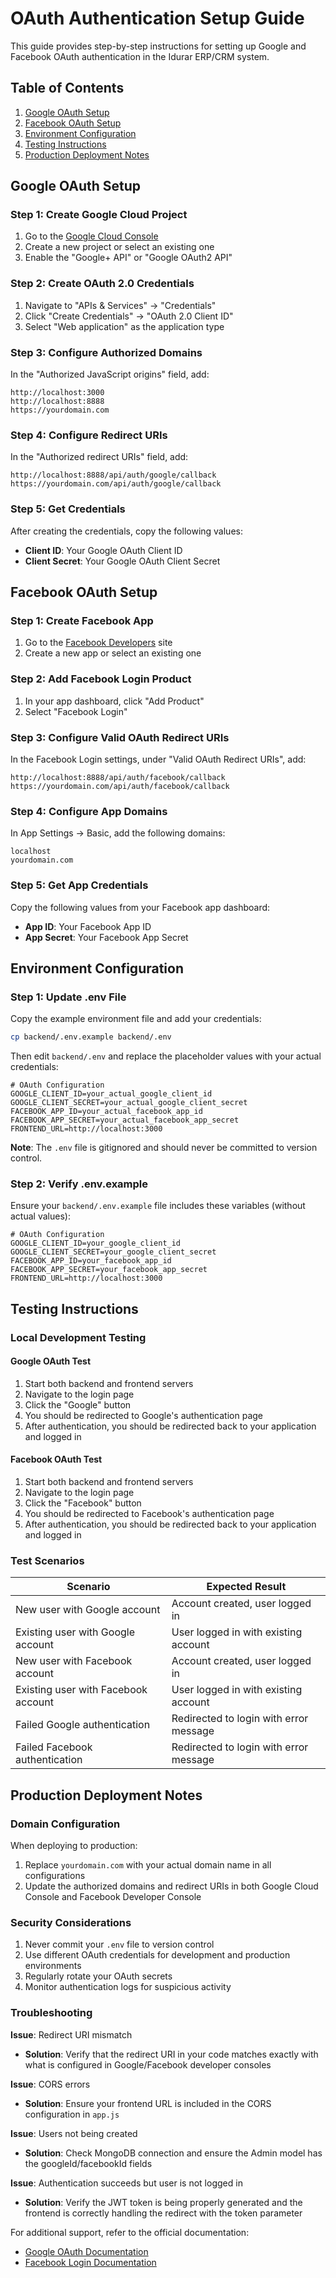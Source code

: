 # OAuth Authentication Setup Guide

This guide provides step-by-step instructions for setting up Google and Facebook OAuth authentication in the Idurar ERP/CRM system.

## Table of Contents
1. [Google OAuth Setup](#google-oauth-setup)
2. [Facebook OAuth Setup](#facebook-oauth-setup)
3. [Environment Configuration](#environment-configuration)
4. [Testing Instructions](#testing-instructions)
5. [Production Deployment Notes](#production-deployment-notes)

## Google OAuth Setup

### Step 1: Create Google Cloud Project
1. Go to the [Google Cloud Console](https://console.cloud.google.com/)
2. Create a new project or select an existing one
3. Enable the "Google+ API" or "Google OAuth2 API"

### Step 2: Create OAuth 2.0 Credentials
1. Navigate to "APIs & Services" → "Credentials"
2. Click "Create Credentials" → "OAuth 2.0 Client ID"
3. Select "Web application" as the application type

### Step 3: Configure Authorized Domains
In the "Authorized JavaScript origins" field, add:
```
http://localhost:3000
http://localhost:8888
https://yourdomain.com
```

### Step 4: Configure Redirect URIs
In the "Authorized redirect URIs" field, add:
```
http://localhost:8888/api/auth/google/callback
https://yourdomain.com/api/auth/google/callback
```

### Step 5: Get Credentials
After creating the credentials, copy the following values:
- **Client ID**: Your Google OAuth Client ID
- **Client Secret**: Your Google OAuth Client Secret

## Facebook OAuth Setup

### Step 1: Create Facebook App
1. Go to the [Facebook Developers](https://developers.facebook.com/) site
2. Create a new app or select an existing one

### Step 2: Add Facebook Login Product
1. In your app dashboard, click "Add Product"
2. Select "Facebook Login"

### Step 3: Configure Valid OAuth Redirect URIs
In the Facebook Login settings, under "Valid OAuth Redirect URIs", add:
```
http://localhost:8888/api/auth/facebook/callback
https://yourdomain.com/api/auth/facebook/callback
```

### Step 4: Configure App Domains
In App Settings → Basic, add the following domains:
```
localhost
yourdomain.com
```

### Step 5: Get App Credentials
Copy the following values from your Facebook app dashboard:
- **App ID**: Your Facebook App ID
- **App Secret**: Your Facebook App Secret

## Environment Configuration

### Step 1: Update .env File
Copy the example environment file and add your credentials:
```bash
cp backend/.env.example backend/.env
```

Then edit `backend/.env` and replace the placeholder values with your actual credentials:
```env
# OAuth Configuration
GOOGLE_CLIENT_ID=your_actual_google_client_id
GOOGLE_CLIENT_SECRET=your_actual_google_client_secret
FACEBOOK_APP_ID=your_actual_facebook_app_id
FACEBOOK_APP_SECRET=your_actual_facebook_app_secret
FRONTEND_URL=http://localhost:3000
```

**Note**: The `.env` file is gitignored and should never be committed to version control.

### Step 2: Verify .env.example
Ensure your `backend/.env.example` file includes these variables (without actual values):
```env
# OAuth Configuration
GOOGLE_CLIENT_ID=your_google_client_id
GOOGLE_CLIENT_SECRET=your_google_client_secret
FACEBOOK_APP_ID=your_facebook_app_id
FACEBOOK_APP_SECRET=your_facebook_app_secret
FRONTEND_URL=http://localhost:3000
```

## Testing Instructions

### Local Development Testing

#### Google OAuth Test
1. Start both backend and frontend servers
2. Navigate to the login page
3. Click the "Google" button
4. You should be redirected to Google's authentication page
5. After authentication, you should be redirected back to your application and logged in

#### Facebook OAuth Test
1. Start both backend and frontend servers
2. Navigate to the login page
3. Click the "Facebook" button
4. You should be redirected to Facebook's authentication page
5. After authentication, you should be redirected back to your application and logged in

### Test Scenarios

| Scenario | Expected Result |
|--------|----------------|
| New user with Google account | Account created, user logged in |
| Existing user with Google account | User logged in with existing account |
| New user with Facebook account | Account created, user logged in |
| Existing user with Facebook account | User logged in with existing account |
| Failed Google authentication | Redirected to login with error message |
| Failed Facebook authentication | Redirected to login with error message |

## Production Deployment Notes

### Domain Configuration
When deploying to production:
1. Replace `yourdomain.com` with your actual domain name in all configurations
2. Update the authorized domains and redirect URIs in both Google Cloud Console and Facebook Developer Console

### Security Considerations
1. Never commit your `.env` file to version control
2. Use different OAuth credentials for development and production environments
3. Regularly rotate your OAuth secrets
4. Monitor authentication logs for suspicious activity

### Troubleshooting

**Issue**: Redirect URI mismatch
- **Solution**: Verify that the redirect URI in your code matches exactly with what is configured in Google/Facebook developer consoles

**Issue**: CORS errors
- **Solution**: Ensure your frontend URL is included in the CORS configuration in `app.js`

**Issue**: Users not being created
- **Solution**: Check MongoDB connection and ensure the Admin model has the googleId/facebookId fields

**Issue**: Authentication succeeds but user is not logged in
- **Solution**: Verify the JWT token is being properly generated and the frontend is correctly handling the redirect with the token parameter

For additional support, refer to the official documentation:
- [Google OAuth Documentation](https://developers.google.com/identity/protocols/oauth2)
- [Facebook Login Documentation](https://developers.facebook.com/docs/facebook-login)